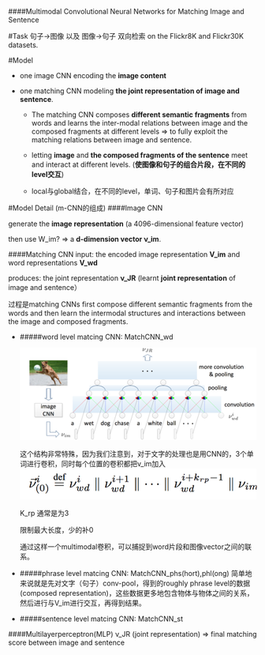 ####Multimodal Convolutional Neural Networks for Matching Image and Sentence


[](ICCV2015.pdf)

#Task
句子->图像 以及 图像->句子 双向检索 on the Flickr8K and Flickr30K datasets.

#Model

* one image CNN encoding the **image content** 

* one matching CNN modeling **the joint representation of image and sentence**.

  * The matching CNN composes **different semantic fragments** from words and learns the inter-modal relations between image and the composed fragments at different levels => to fully exploit the matching relations between image and sentence. 
  
  * letting **image** and **the composed fragments of the sentence** meet and interact at different levels. (**使图像和句子的组合片段，在不同的level交互**)

  * local与global结合，在不同的level，单词、句子和图片会有所对应

#Model Detail (m-CNN的组成)
####Image CNN

generate the **image representation** (a 4096-dimensional feature vector)

then use W_im? => a **d-dimension vector ν_im**.

####Matching CNN
input: the encoded image representation **V_im** and word representations **V_wd**

produces: the joint representation **ν_JR** (learnt **joint representation** of image and sentence）

过程是matching CNNs first compose different semantic fragments from the words and then learn the intermodal structures and interactions between the image and composed fragments.

* #####word level matcing CNN: MatchCNN_wd

  ![](QQ20160308-0@2x.png)

  这个结构非常特殊，因为我们注意到，对于文字的处理也是用CNN的，3个单词进行卷积，同时每个位置的卷积都把v_im加入
  ![](QQ20160308-2@2x.png)
  
  K_rp 通常是为3
  
  限制最大长度，少的补0
  
  通过这样一个multimodal卷积，可以捕捉到word片段和图像vector之间的联系。

* #####phrase level matcing CNN: MatchCNN_phs(hort),phl(ong)
  简单地来说就是先对文字（句子）conv-pool，得到的roughly phrase level的数据(composed representation)，这些数据更多地包含物体与物体之间的关系，然后进行与V_im进行交互，再得到结果。
 
* #####sentence level matcing CNN: MatchCNN_st

####Multilayerperceptron(MLP) 
ν_JR (joint representation) => final matching score between image and sentence



